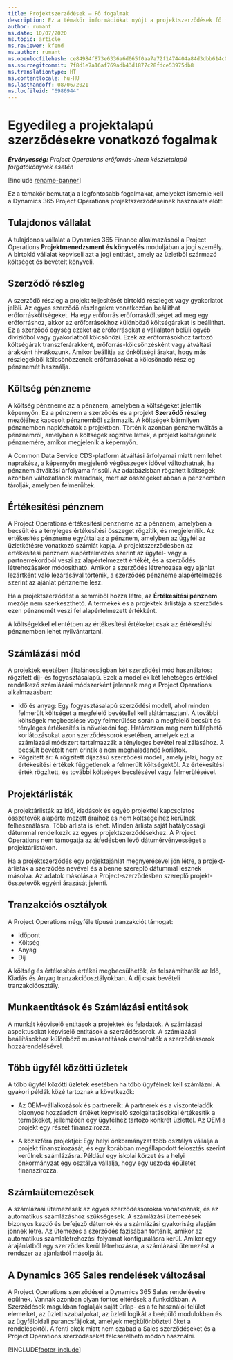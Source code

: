 ```yaml
---
title: Projektszerződések – Fő fogalmak
description: Ez a témakör információkat nyújt a projektszerződések fő fogalmairól a Project Operations alkalmazásban.
author: rumant
ms.date: 10/07/2020
ms.topic: article
ms.reviewer: kfend
ms.author: rumant
ms.openlocfilehash: ce84984f873e6336a6d065f0aa7a72f1474404a84d3dbb614c09d58bff66d83d
ms.sourcegitcommit: 7f8d1e7a16af769adb43d1877c28fdce53975db8
ms.translationtype: HT
ms.contentlocale: hu-HU
ms.lasthandoff: 08/06/2021
ms.locfileid: "6986944"
---
```

# <a name="concepts-unique-to-project-based-contracts"></a>Egyedileg a projektalapú szerződésekre vonatkozó fogalmak

_**Érvényesség:** Project Operations erőforrás-/nem készletalapú forgatókönyvek esetén_

[!include [rename-banner](~/includes/cc-data-platform-banner.md)]

Ez a témakör bemutatja a legfontosabb fogalmakat, amelyeket ismernie kell a Dynamics 365 Project Operations projektszerződéseinek használata előtt:

## <a name="owning-company"></a>Tulajdonos vállalat

A tulajdonos vállalat a Dynamics 365 Finance alkalmazásból a Project Operations **Projektmenedzsment és könyvelés** moduljában a jogi személy. A birtokló vállalat képviseli azt a jogi entitást, amely az üzletből származó költséget és bevételt könyveli.

## <a name="contracting-unit"></a>Szerződő részleg

A szerződő részleg a projekt teljesítését birtokló részleget vagy gyakorlatot jelöli. Az egyes szerződő részlegekre vonatkozóan beállíthat erőforrásköltségeket. Ha egy erőforrás erőforrásköltséget ad meg egy erőforráshoz, akkor az erőforrásokhoz különböző költségárakat is beállíthat. Ez a szerződő egység ezeket az erőforrásokat a vállalaton belüli egyéb divízióból vagy gyakorlatból kölcsönözi. Ezek az erőforrásokhoz tartozó költségárak transzferárakként, erőforrás-kölcsönzésként vagy átváltási árakként hivatkozunk. Amikor beállítja az önköltségi árakat, hogy más részlegekből kölcsönözzenek erőforrásokat a kölcsönadó részleg pénznemét használja.

## <a name="cost-currency"></a>Költség pénzneme

A költség pénzneme az a pénznem, amelyben a költségeket jelentik képernyőn. Ez a pénznem a szerződés és a projekt **Szerződő részleg** mezőjéhez kapcsolt pénznemből származik. A költségek bármilyen pénznemben naplózhatók a projektben. Történik azonban pénznemváltás a pénznemről, amelyben a költségek rögzítve lettek, a projekt költségeinek pénznemére, amikor megjelenik a képernyőn.

A Common Data Service CDS-platform átváltási árfolyamai miatt nem lehet naprakész, a képernyőn megjelenő végösszegek idővel változhatnak, ha pénznem átváltási árfolyama frissül. Az adatbázisban rögzített költségek azonban változatlanok maradnak, mert az összegeket abban a pénznemben tárolják, amelyben felmerültek.

## <a name="sales-currency"></a>Értékesítési pénznem

A Project Operations értékesítési pénzneme az a pénznem, amelyben a becsült és a tényleges értékesítési összeget rögzítik, és megjelenítik. Az értékesítés pénzneme egyúttal az a pénznem, amelyben az ügyfél az üzletkötésre vonatkozó számlát kapja. A projektszerződésben az értékesítési pénznem alapértelmezés szerint az ügyfél- vagy a partnerrekordból veszi az alapértelmezett értékét, és a szerződés létrehozásakor módosítható. Amikor a szerződés létrehozása egy ajánlat lezártként való lezárásával történik, a szerződés pénzneme alapértelmezés szerint az ajánlat pénzneme lesz.

Ha a projektszerződést a semmiből hozza létre, az **Értékesítési pénznem** mezője nem szerkeszthető. A termékek és a projektek árlistája a szerződés ezen pénznemét veszi fel alapértelmezett értékként.

A költségekkel ellentétben az értékesítési értékeket csak az értékesítési pénznemben lehet nyilvántartani.

## <a name="billing-method"></a>Számlázási mód

A projektek esetében általánosságban két szerződési mód használatos: rögzített díj- és fogyasztásalapú. Ezek a modellek két lehetséges értékkel rendelkező számlázási módszerként jelennek meg a Project Operations alkalmazásban:

- Idő és anyag: Egy fogyasztásalapú szerződési modell, ahol minden felmerült költséget a megfelelő bevétellel kell alátámasztani. A további költségek megbecslése vagy felmerülése során a megfelelő becsült és tényleges értékesítés is növekedni fog. Határozzon meg nem túlléphető korlátozásokat azon szerződéssorok esetében, amelyek ezt a számlázási módszert tartalmazzák a tényleges bevétel realizálásához. A becsült bevételt nem érintik a nem meghaladandó korlátok.
- Rögzített ár: A rögzített díjazású szerződési modell, amely jelzi, hogy az értékesítési értékek függetlenek a felmerült költségektől. Az értékesítési érték rögzített, és további költségek becslésével vagy felmerülésével.

## <a name="project-price-lists"></a>Projektárlisták

A projektárlisták az idő, kiadások és egyéb projekttel kapcsolatos összetevők alapértelmezett áraihoz és nem költségeihez kerülnek felhasználásra. Több árlista is lehet. Minden árlista saját hatályossági dátummal rendelkezik az egyes projektszerződésekhez. A Project Operations nem támogatja az átfedésben lévő dátumérvényességet a projektárlistákon.

Ha a projektszerződés egy projektajánlat megnyerésével jön létre, a projekt-árlisták a szerződés nevével és a benne szereplő dátummal lesznek másolva. Az adatok másolása a Project-szerződésben szereplő projekt-összetevők egyéni árazását jelenti.

## <a name="transaction-classes"></a>Tranzakciós osztályok

A Project Operations négyféle típusú tranzakciót támogat:

- Időpont
- Költség
- Anyag
- Díj

A költség és értékesítés értékei megbecsülhetők, és felszámíthatók az Idő, Kiadás és Anyag tranzakcióosztályokban. A díj csak bevételi tranzakcióosztály.

## <a name="work-entities-and-billing-entities"></a>Munkaentitások és Számlázási entitások

A munkát képviselő entitások a projektek és feladatok. A számlázási aspektusokat képviselő entitások a szerződéssorok. A számlázási beállításokhoz különböző munkaentitások csatolhatók a szerződéssorok hozzárendelésével.

## <a name="multi-customer-deals"></a>Több ügyfél közötti üzletek

A több ügyfél közötti üzletek esetében ha több ügyfélnek kell számlázni. A gyakori példák közé tartoznak a következők:

- Az OEM-vállalkozások és partnereik: A partnerek és a viszonteladók bizonyos hozzáadott értéket képviselő szolgáltatásokkal értékesítik a termékeket, jellemzően egy ügyfélhez tartozó konkrét üzlettel. Az OEM a projekt egy részét finanszírozza. 

- A közszféra projektjei: Egy helyi önkormányzat több osztálya vállalja a projekt finanszírozását, és egy korábban megállapodott felosztás szerint kerülnek számlázásra. Például egy iskolai körzet és a helyi önkormányzat egy osztálya vállalja, hogy egy uszoda épületét finanszírozza.

## <a name="invoice-schedules"></a>Számlaütemezések

A számlázási ütemezések az egyes szerződéssorokra vonatkoznak, és az automatikus számlázáshoz szükségesek. A számlázási ütemezések bizonyos kezdő és befejező dátumok és a számlázási gyakoriság alapján jönnek létre. Az ütemezés a szerződés fázisában történik, amikor az automatikus számlalétrehozási folyamat konfigurálásra kerül. Amikor egy árajánlatból egy szerződés kerül létrehozásra, a számlázási ütemezést a rendszer az ajánlatból másolja át.

## <a name="changes-from-dynamics-365-sales-orders"></a>A Dynamics 365 Sales rendelések változásai

A Project Operations szerződései a Dynamics 365 Sales rendeléseire épülnek. Vannak azonban olyan fontos eltérések a funkciókban. A Szerződések magukban foglalják saját űrlap- és a felhasználói felület elemeiket, az üzleti szabályokat, az üzleti logikát a beépülő modulokban és az ügyféloldali parancsfájlokat, amelyek megkülönbözteti őket a rendelésektől. A fenti okok miatt nem szabad a Sales szerződéseket és a Project Operations szerződéseket felcserélhető módon használni.


[!INCLUDE[footer-include](../includes/footer-banner.md)]
